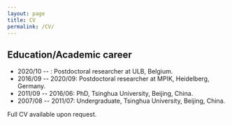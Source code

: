 ```yaml
---
layout: page
title: CV
permalink: /CV/
---
```


## Education/Academic career
 - 2020/10 --  :	Postdoctoral researcher at ULB, Belgium.
 - 2016/09 -- 2020/09:	Postdoctoral researcher at MPIK, Heidelberg, Germany.
 - 2011/09 -- 2016/06:	PhD, Tsinghua University, Beijing, China.
 - 2007/08 -- 2011/07:	Undergraduate, Tsinghua University, Beijing, China.

Full CV available upon request.
